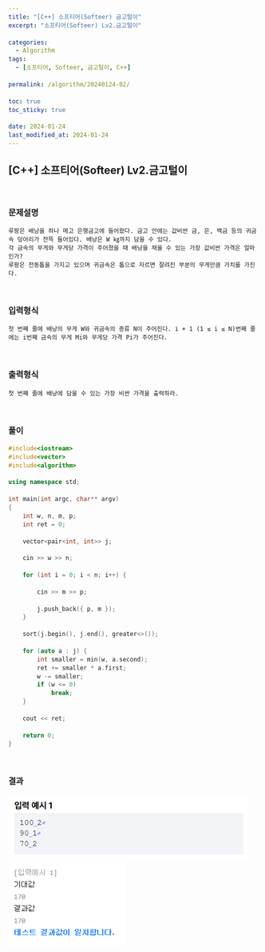 ```yaml
---
title: "[C++] 소프티어(Softeer) 금고털이"
excerpt: "소프티어(Softeer) Lv2.금고털이"

categories:
  - Algorithm
tags:
  - [소프티어, Softeer, 금고털이, C++]

permalink: /algorithm/20240124-02/

toc: true
toc_sticky: true

date: 2024-01-24
last_modified_at: 2024-01-24
---
```


## [C++] 소프티어(Softeer) Lv2.금고털이

<br/>

### 문제설명

    루팡은 배낭을 하나 메고 은행금고에 들어왔다. 금고 안에는 값비싼 금, 은, 백금 등의 귀금속 덩어리가 잔뜩 들어있다. 배낭은 W ㎏까지 담을 수 있다.
    각 금속의 무게와 무게당 가격이 주어졌을 때 배낭을 채울 수 있는 가장 값비싼 가격은 얼마인가?
    루팡은 전동톱을 가지고 있으며 귀금속은 톱으로 자르면 잘려진 부분의 무게만큼 가치를 가진다.

<br/>

### 입력형식

    첫 번째 줄에 배낭의 무게 W와 귀금속의 종류 N이 주어진다. i + 1 (1 ≤ i ≤ N)번째 줄에는 i번째 금속의 무게 Mi와 무게당 가격 Pi가 주어진다.

<br/>

### 출력형식

    첫 번째 줄에 배낭에 담을 수 있는 가장 비싼 가격을 출력하라.

<br/>

### 풀이

```cpp
#include<iostream>
#include<vector>
#include<algorithm>

using namespace std;

int main(int argc, char** argv)
{
    int w, n, m, p;
    int ret = 0;

    vector<pair<int, int>> j;

    cin >> w >> n;

    for (int i = 0; i < n; i++) {

        cin >> m >> p;

        j.push_back({ p, m });
    }

    sort(j.begin(), j.end(), greater<>());

    for (auto a : j) {
        int smaller = min(w, a.second);
        ret += smaller * a.first;
        w -= smaller;
        if (w <= 0)
            break;
    }

    cout << ret;

    return 0;
}
```

<br/>

### 결과
![코드 실행결과](/assets/images/posts_img/20240124-02/001.png "코드 실행결과") <br/>
![코드 실행결과](/assets/images/posts_img/20240124-02/002.png "코드 실행결과")